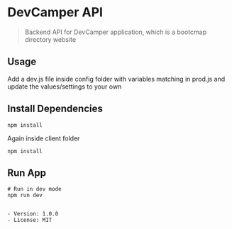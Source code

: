 # DevCamper API

> Backend API for DevCamper application, which is a bootcmap directory website

## Usage

Add a dev.js file inside config folder with variables matching in prod.js and update the values/settings to your own

## Install Dependencies

```
npm install
```

Again inside client folder
```
npm install
```

## Run App

```
# Run in dev mode
npm run dev


- Version: 1.0.0
- License: MIT
